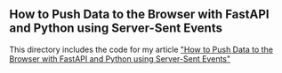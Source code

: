 How to Push Data to the Browser with FastAPI and Python using Server-Sent Events
---

This directory includes the code for my article ["How to Push Data to the Browser with FastAPI and Python using Server-Sent Events"]()